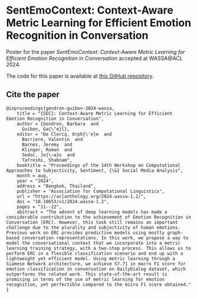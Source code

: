 # SentEmoContext: Context-Aware Metric Learning for Efficient Emotion Recognition in Conversation
Poster for the paper _SentEmoContext: Context-Aware Metric Learning for Efficient Emotion Recognition in Conversation_ accepted at WASSA@ACL 2024.  

The code for this paper is available at [this GitHub repository](https://github.com/B-Gendron/sentEmoContext/tree/main).

## Cite the paper

```
@inproceedings{gendron-guibon-2024-wassa,
    title = "{SEC}: Context-Aware Metric Learning for Efficient Emotion Recognition in Conversation",
    author = {Gendron, Barbara  and
      Guibon, Ga{\"e}l},
    editor = "De Clercq, Orph{\'e}e  and
      Barriere, Valentin  and
      Barnes, Jeremy  and
      Klinger, Roman  and
      Sedoc, Jo{\~a}o  and
      Tafreshi, Shabnam",
    booktitle = "Proceedings of the 14th Workshop on Computational Approaches to Subjectivity, Sentiment, {\&} Social Media Analysis",
    month = aug,
    year = "2024",
    address = "Bangkok, Thailand",
    publisher = "Association for Computational Linguistics",
    url = "https://aclanthology.org/2024.wassa-1.2/",
    doi = "10.18653/v1/2024.wassa-1.2",
    pages = "11--22",
    abstract = "The advent of deep learning models has made a considerable contribution to the achievement of Emotion Recognition in Conversation (ERC). However, this task still remains an important challenge due to the plurality and subjectivity of human emotions. Previous work on ERC provides predictive models using mostly graph-based conversation representations. In this work, we propose a way to model the conversational context that we incorporate into a metric learning training strategy, with a two-step process. This allows us to perform ERC in a flexible classification scenario and end up with a lightweight yet efficient model. Using metric learning through a Siamese Network architecture, we achieve 57.71 in macro F1 score for emotion classification in conversation on DailyDialog dataset, which outperforms the related work. This state-of-the-art result is promising in terms of the use of metric learning for emotion recognition, yet perfectible compared to the micro F1 score obtained."
}
```
